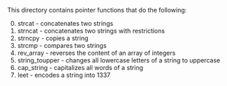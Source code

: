 This directory contains pointer functions that do the following:

0. strcat - concatenates two strings
1. strncat - concatenates two strings with restrictions
2. strncpy - copies a string
3. strcmp - compares two strings
4. rev_array - reverses the content of an array of integers
5. string_toupper - changes all lowercase letters of a string to uppercase
6. cap_string - capitalizes all words of a string
7. leet - encodes a string into 1337
